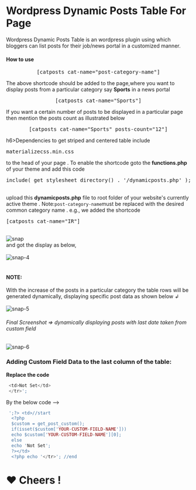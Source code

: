 <h1> Wordpress Dynamic Posts Table For Page</h1>
Wordpress Dynamic Posts Table is an wordpress plugin using which bloggers can list posts for their job/news portal in a customized manner.
<h4>How to use </h4>
<pre><center>[catposts cat-name="post-category-name"]</center></pre>
<p>The above shortcode should be added to the page,where you want to display posts from a particular category say <b>Sports</b> in a news portal</p>
<pre><center>[catposts cat-name="Sports"]</center></pre>
 If you want a certain number of posts to be displayed in a particular page then mention the posts count as illustrated below <br>
 <pre><center>[catposts cat-name="Sports" posts-count="12"]</center></pre>h6>Dependencies</h6>
 to get striped and centered table include <pre>materializecss.min.css</pre> to the head  of your page .
 To enable the shortcode goto the <b>functions.php</b> of your theme and add this code <pre>include( get_stylesheet_directory() . '/dynamicposts.php' );</pre> <br>
 upload this <b>dynamicposts.php</b> file to root folder of your website's currently active theme  .
Note:<code>post-category-name</code>must be replaced with the desired common category name .
e.g., we added the shortcode <pre>[catposts cat-name="IR"]</pre><br>
<img src="https://i.ibb.co/2P7Nbvr/snap.png" alt="snap" border="0"><br>
and got the display as below, <br><br>
<img src="https://i.ibb.co/6w8Psyh/snap-4.jpg" alt="snap-4" border="0"><br><br>
<h4>NOTE:</h4> With the increase of the posts in a particular category the table rows will be generated dynamically, displaying specific post data as shown below &ldsh;<br><br>
<img src="https://i.ibb.co/dWbbHrj/snap-5.png" alt="snap-5" border="0">
<h6>Final Screenshot => dynamically displaying posts with last date taken from custom field </h6>
<img src="https://i.ibb.co/ggbWkkT/snap-6.png" alt="snap-6" border="0">
<h3>Adding Custom Field Data to the last column of the table:</h3>
 <b>Replace the code</b>

```php
 <td>Not Set</td>
 </tr>';
```
 By the below code -->
```php
 ';?> <td>//start 
  <?php  
  $custom = get_post_custom();
  if(isset($custom['YOUR-CUSTOM-FIELD-NAME'])) 
  echo $custom['YOUR-CUSTOM-FIELD-NAME'][0];
  else 
  echo 'Not Set';
  ?></td>
  <?php echo '</tr>'; //end 
```  

   <h1> &#10084; Cheers !</h1>
    
         
